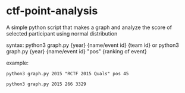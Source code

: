 # ctf-point-analysis
A simple python script that makes a graph and analyze the score of selected participant using normal distribution 

syntax:
python3 graph.py {year} {name/event id} {team id}
or 
python3 graph.py {year} {name/event id} "pos" {ranking of event}

example:

`python3 graph.py 2015 "RCTF 2015 Quals" pos 45 `

`python3 graph.py 2015 266 3329 ` 


